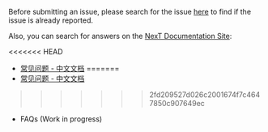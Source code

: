Before submitting an issue, please search for the issue [here](https://github.com/iissnan/hexo-theme-next/issues?utf8=%E2%9C%93&q=) to find if the issue is already reported.

Also, you can search for answers on the [NexT Documentation Site](http://theme-next.iissnan.com/):

<<<<<<< HEAD
- [常见问题 - 中文文档](http://theme-next.iissnan.com/faqs.html)
=======
- [常见问题 - 中文文档](http://theme-next.iisnan.com/faqs.html)
>>>>>>> 2fd209527d026c2001674f7c4647850c907649ec
- FAQs (Work in progress)
